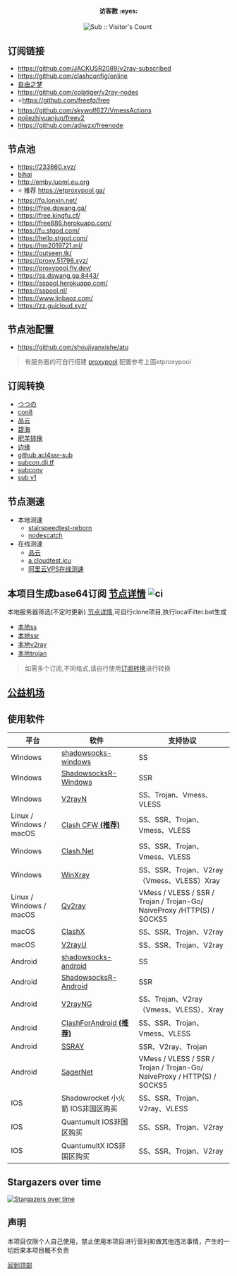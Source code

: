 <h4 align="center">访客数 :eyes:</h4>

<p align="center"><img src="https://profile-counter.glitch.me/Leon406_Sub/count.svg" alt="Sub :: Visitor's Count" />
 <img width=0 height=0 src="https://profile-counter.glitch.me/Leon406/count.svg" alt="Leon406:: Visitor's Count" />
</p>

## <span id="top">订阅链接</span>

- https://github.com/JACKUSR2089/v2ray-subscribed
- https://github.com/clashconfig/online
- [自由之梦](https://github.com/zyzmzyz/free-nodes)
- https://github.com/colatiger/v2ray-nodes
- :star:https://github.com/freefq/free
- https://github.com/skywolf627/VmessActions
- [pojiezhiyuanjun/freev2](https://github.com/pojiezhiyuanjun/freev2)
- https://github.com/adiwzx/freenode

## 节点池

- https://233660.xyz/
- [bihai](https://proxies.bihai.cf)
- http://emby.luoml.eu.org
- :star: 推荐​ https://etproxypool.ga/
- https://fq.lonxin.net/
- https://free.dswang.ga/
- https://free.kingfu.cf/
- https://free886.herokuapp.com/
- https://fu.stgod.com/
- https://hello.stgod.com/
- https://hm2019721.ml/
- https://outseen.tk/
- https://proxy.51798.xyz/
- https://proxypool.fly.dev/
- https://ss.dswang.ga:8443/
- https://sspool.herokuapp.com/
- https://sspool.nl/
- https://www.linbaoz.com/
- https://zz.guicloud.xyz/

## 节点池配置

- https://github.com/shoujiyanxishe/atu

> 有服务器的可自行搭建 [proxypool](https://github.com/Leon406/proxypool)  配置参考上面etproxypool

## <span id="subCon">订阅转换</span>

- [つつの]( https://sub.tsutsu.cc/)
- [con8](https://www.con8.tk/)
- [品云](https://id9.cc/)
- [碧海](https://sub.bihai.ml/)
- [肥羊转换](https://sub.mcwy.cloud/)
- [边缘]( https://bianyuan.xyz/)
- [github acl4ssr-sub](https://acl4ssr-sub.github.io/)
- [subcon.dlj.tf](https://subcon.dlj.tf/)
- [subconv](https://subconv.ml/)
- [sub v1](https://sub.v1.mk/)

## 节点测速

- 本地测速
    - [stairspeedtest-reborn](https://github.com/tindy2013/stairspeedtest-reborn)
    - [nodescatch](https://bit.ly/nodescatch101) 
- 在线测速
    - [品云](http://gz.cloudtest.cc/)
    - [a.cloudtest.icu](http://a.cloudtest.icu/)
    - [阿里云VPS在线测速](http://us-or-cera-2.natfrp.cloud:10543/)

## 本项目生成base64订阅 [节点详情](./sub/info.md)  ![ci](https://github.com/Leon406/SubCrawler/actions/workflows/ci.yml/badge.svg)

本地服务器筛选(不定时更新)  [节点详情](./sub/info2.md),可自行clone项目,执行localFilter.bat生成

- [本地ss](https://raw.fastgit.org/Leon406/SubCrawler/master/sub/share/private/ss)
- [本地ssr](https://raw.fastgit.org/Leon406/SubCrawler/master/sub/share/private/ssr)
- [本地v2ray](https://raw.fastgit.org/Leon406/SubCrawler/master/sub/share/private/v2)
- [本地trojan](https://raw.fastgit.org/Leon406/SubCrawler/master/sub/share/private/tr)

> 如需多个订阅,不同格式,请自行使用[订阅转换](#subCon)进行转换



## [公益机场](公益机场.md)

## 使用软件

| 平台                    | 软件                                                         | 支持协议                                                     |
| ----------------------- | ------------------------------------------------------------ | ------------------------------------------------------------ |
| Windows                 | [shadowsocks-windows](https://github.com/shadowsocks/shadowsocks-windows/releases) | SS                                                           |
| Windows                 | [ShadowsocksR-Windows](https://github.com/HMBSbige/ShadowsocksR-Windows/releases) | SSR                                                          |
| Windows                 | [V2rayN](https://github.com/2dust/v2rayN/releases)           | SS、Trojan、Vmess、VLESS                                     |
| Linux / Windows / macOS                 | [Clash CFW  **(推荐)**](https://github.com/Fndroid/clash_for_windows_pkg/releases) | SS、SSR、Trojan、Vmess、VLESS                                |
| Windows                 | [Clash.Net](https://github.com/ClashDotNetFramework/ClashDotNetFramework/releases/) | SS、SSR、Trojan、Vmess、VLESS                                |
| Windows                 | [WinXray](https://github.com/TheMRLL/winxray/releases)       | SS、SSR、Trojan、V2ray（Vmess、VLESS）Xray                   |
| Linux / Windows / macOS | [Qv2ray](https://github.com/Qv2ray/Qv2ray/releases)          | VMess / VLESS / SSR / Trojan / Trojan-Go/ NaiveProxy /HTTP(S) / SOCKS5 |
| macOS                   | [ClashX](https://github.com/yichengchen/clashX/releases)     | SS、SSR、Trojan、V2ray                                       |
| macOS                   | [V2rayU](https://github.com/yanue/V2rayU/releases)           | SS、SSR、Trojan、V2ray                                       |
| Android                 | [shadowsocks-android](https://github.com/shadowsocks/shadowsocks-android/releases) | SS                                                           |
| Android                 | [ShadowsocksR-Android](https://github.com/HMBSbige/ShadowsocksR-Android/releases) | SSR                                                          |
| Android                 | [V2rayNG](https://github.com/2dust/v2rayNG/releases)         | SS、Trojan、V2ray（Vmess、VLESS）、Xray                      |
| Android                 | [ClashForAndroid  **(推荐)**](https://github.com/Kr328/ClashForAndroid/releases) | SS、SSR、Trojan、Vmess、VLESS                                |
| Android                 | [SSRAY](https://github.com/xxf098/shadowsocksr-v2ray-trojan-android/releases) | SSR、V2ray、Trojan                                           |
| Android                 | [SagerNet](https://github.com/SagerNet/SagerNet/releases)    | VMess / VLESS / SSR / Trojan / Trojan-Go/ NaiveProxy / HTTP(S) / SOCKS5 |
| IOS                     | Shadowrocket 小火箭 IOS非国区购买                           | SS、SSR、Trojan、V2ray、VLESS                                |
| IOS                     | Quantumult  IOS非国区购买                                    | SS、SSR、Trojan、V2ray                                       |
| IOS                     | QuantumultX  IOS非国区购买                                   | SS、SSR、Trojan、V2ray                                       |



## Stargazers over time

[![Stargazers over time](https://starchart.cc/Leon406/Sub.svg)](https://starchart.cc/Leon406/Sub)

## 声明

本项目仅限个人自己使用，禁止使用本项目进行营利和做其他违法事情，产生的一切后果本项目概不负责

[回到顶部](#top)

